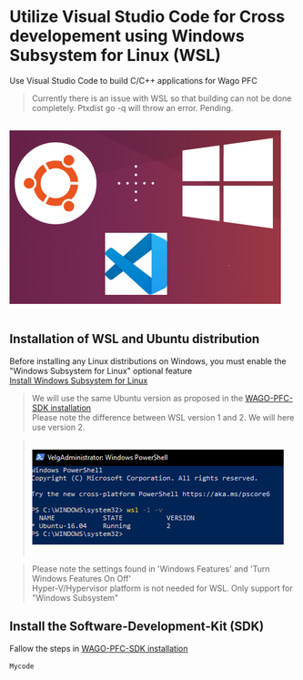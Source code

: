 # Utilize Visual Studio Code for Cross developement using Windows Subsystem for Linux (WSL)
Use Visual Studio Code to build C/C++ applications for Wago PFC
> Currently there is an issue with WSL so that building can not be done completely. Ptxdist go -q will throw an error. Pending.

<div align="left">
   <br>
  <img src="Img\VSCodeWSL.png"><br><br>
</div>

## Installation of WSL and Ubuntu distribution
Before installing any Linux distributions on Windows, you must enable the "Windows Subsystem for Linux" optional feature <br/>
[Install Windows Subsystem for Linux](https://docs.microsoft.com/en-us/windows/wsl/install-win10)

> We will use the same Ubuntu version as proposed in the [WAGO-PFC-SDK installation](https://github.com/WAGO/pfc-firmware-sdk) <br/>
> Please note the difference between WSL version 1 and 2. We will here use version 2.

> <div align="left">
>   <br>
>  <img src="Img\Powershell_wsl2.PNG"><br><br>
> </div>


> Please note the settings found in 'Windows Features' and 'Turn Windows Features On Off'<br/>
> Hyper-V/Hypervisor platform is not needed for WSL. Only support for "Windows Subsystem" 

## Install the Software-Development-Kit (SDK) 
Fallow the steps in [WAGO-PFC-SDK installation](https://github.com/WAGO/pfc-firmware-sdk) <br/> 


```
Mycode
```



















